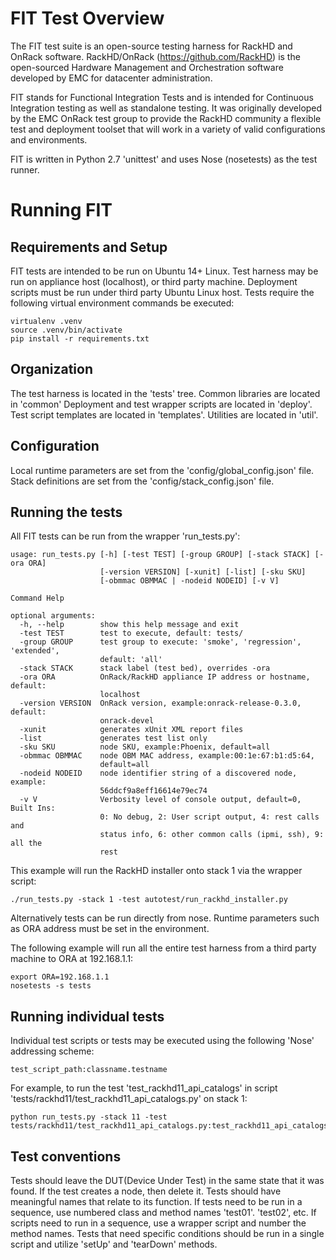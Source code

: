 # FIT Test Overview

The FIT test suite is an open-source testing harness for RackHD and OnRack software.
RackHD/OnRack (https://github.com/RackHD) is the open-sourced Hardware Management and Orchestration
software developed by EMC for datacenter administration.

FIT stands for Functional Integration Tests and is intended for Continuous Integration testing
as well as standalone testing. It was originally developed by the EMC OnRack test group to provide
the RackHD community a flexible test and deployment toolset that will work in a variety of
valid configurations and environments.

FIT is written in Python 2.7 'unittest' and uses Nose (nosetests) as the test runner.

# Running FIT

## Requirements and Setup

FIT tests are intended to be run on Ubuntu 14+ Linux.
Test harness may be run on appliance host (localhost), or third party machine.
Deployment scripts must be run under third party Ubuntu Linux host.
Tests require the following virtual environment commands be executed:

    virtualenv .venv
    source .venv/bin/activate
    pip install -r requirements.txt


## Organization

The test harness is located in the 'tests' tree.
Common libraries are located in 'common'
Deployment and test wrapper scripts are located in 'deploy'.
Test script templates are located in 'templates'.
Utilities are located in 'util'.

## Configuration

Local runtime parameters are set from the 'config/global_config.json' file.
Stack definitions are set from the 'config/stack_config.json' file.

## Running the tests

All FIT tests can be run from the wrapper 'run_tests.py':

    usage: run_tests.py [-h] [-test TEST] [-group GROUP] [-stack STACK] [-ora ORA]
                        [-version VERSION] [-xunit] [-list] [-sku SKU]
                        [-obmmac OBMMAC | -nodeid NODEID] [-v V]

    Command Help

    optional arguments:
      -h, --help        show this help message and exit
      -test TEST        test to execute, default: tests/
      -group GROUP      test group to execute: 'smoke', 'regression', 'extended',
                        default: 'all'
      -stack STACK      stack label (test bed), overrides -ora
      -ora ORA          OnRack/RackHD appliance IP address or hostname, default:
                        localhost
      -version VERSION  OnRack version, example:onrack-release-0.3.0, default:
                        onrack-devel
      -xunit            generates xUnit XML report files
      -list             generates test list only
      -sku SKU          node SKU, example:Phoenix, default=all
      -obmmac OBMMAC    node OBM MAC address, example:00:1e:67:b1:d5:64,
                        default=all
      -nodeid NODEID    node identifier string of a discovered node, example:
                        56ddcf9a8eff16614e79ec74
      -v V              Verbosity level of console output, default=0, Built Ins:
                        0: No debug, 2: User script output, 4: rest calls and
                        status info, 6: other common calls (ipmi, ssh), 9: all the
                        rest

This example will run the RackHD installer onto stack 1 via the wrapper script:

    ./run_tests.py -stack 1 -test autotest/run_rackhd_installer.py

Alternatively tests can be run directly from nose. Runtime parameters such as ORA address must be set in the environment.

The following example will run all the entire test harness from a third party machine to ORA at 192.168.1.1:

    export ORA=192.168.1.1
    nosetests -s tests


## Running individual tests

Individual test scripts or tests may be executed using the following 'Nose' addressing scheme:

    test_script_path:classname.testname


For example, to run the test 'test_rackhd11_api_catalogs' in script 'tests/rackhd11/test_rackhd11_api_catalogs.py' on stack 1:

    python run_tests.py -stack 11 -test tests/rackhd11/test_rackhd11_api_catalogs.py:test_rackhd11_api_catalogs.test_api_11_catalogs


## Test conventions

Tests should leave the DUT(Device Under Test) in the same state that it was found. If the test creates a node, then delete it.
Tests should have meaningful names that relate to its function.
If tests need to be run in a sequence, use numbered class and method names 'test01'. 'test02', etc.
If scripts need to run in a sequence, use a wrapper script and number the method names.
Tests that need specific conditions should be run in a single script and utilize 'setUp' and 'tearDown' methods.

